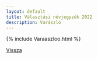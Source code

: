```yaml
---
layout: default
title: Választási névjegyzék 2022
description: Varászló
---
```


{% include Varaaszloo.html %}

[Vissza](./)
